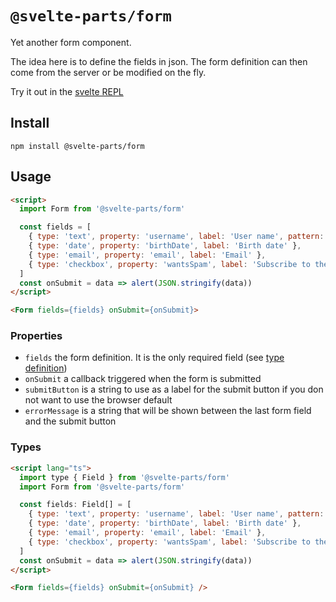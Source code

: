 # `@svelte-parts/form`

Yet another form component.

The idea here is to define the fields in json. The form definition can then come from the server or be modified on the fly.

Try it out in the [svelte REPL](https://svelte.dev/repl/0cb7990827dd48dcabe40084a02c75f0?version=3.46.6)

## Install

```
npm install @svelte-parts/form
```

## Usage

```html
<script>
  import Form from '@svelte-parts/form'

  const fields = [
    { type: 'text', property: 'username', label: 'User name', pattern: '[a-z0-9-]+', minLength: 5 },
    { type: 'date', property: 'birthDate', label: 'Birth date' },
    { type: 'email', property: 'email', label: 'Email' },
    { type: 'checkbox', property: 'wantsSpam', label: 'Subscribe to the newsletter', value: true },
  ]
  const onSubmit = data => alert(JSON.stringify(data))
</script>

<Form fields={fields} onSubmit={onSubmit}>
```

### Properties

* `fields` the form definition. It is the only required field (see [type definition](https://github.com/idris-maps/svelte-parts/blob/master/packages/form/index.d.ts))
* `onSubmit` a callback triggered when the form is submitted
* `submitButton` is a string to use as a label for the submit button if you don not want to use the browser default
* `errorMessage` is a string that will be shown between the last form field and the submit button

### Types

```html
<script lang="ts">
  import type { Field } from '@svelte-parts/form'
  import Form from '@svelte-parts/form'

  const fields: Field[] = [
    { type: 'text', property: 'username', label: 'User name', pattern: '[a-z0-9-]+', minLength: 5 },
    { type: 'date', property: 'birthDate', label: 'Birth date' },
    { type: 'email', property: 'email', label: 'Email' },
    { type: 'checkbox', property: 'wantsSpam', label: 'Subscribe to the newsletter', value: true },
  ]
  const onSubmit = data => alert(JSON.stringify(data))
</script>

<Form fields={fields} onSubmit={onSubmit} />
```